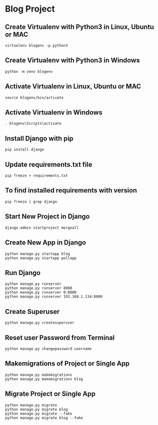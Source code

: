 # Blog Project

## Create Virtualenv with Python3 in Linux, Ubuntu or MAC
	virtualenv blogenv -p python3

## Create Virtualenv with Python3 in Windows
	python -m venv blogenv

## Activate Virtualenv in Linux, Ubuntu or MAC
	source blogenv/bin/activate

## Activate Virtualenv in Windows
	. blogenv\Scripts\activate

## Install Django with pip
	pip install django

## Update requirements.txt file
	pip freeze > requirements.txt

## To find installed requirements with version
	pip freeze | grep django

## Start New Project in Django
	django-admin startproject mergeall

## Create New App in Django
	python manage.py startapp blog
	python manage.py startapp pollapp

## Run Django
	python manage.py runserver
	python manage.py runserver 8080
	python manage.py runserver 0:8000
	python manage.py runserver 192.168.1.134:8000

## Create Superuser
	python manage.py createsuperuser

## Reset user Password from Terminal
	python manage.py changepassword username

## Makemigrations of Project or Single App
	python manage.py makemigrations
	python manage.py makemigrations blog

## Migrate Project or Single App
	python manage.py migrate
	python manage.py migrate blog
	python manage.py migrate --fake
	python manage.py migrate blog --fake


